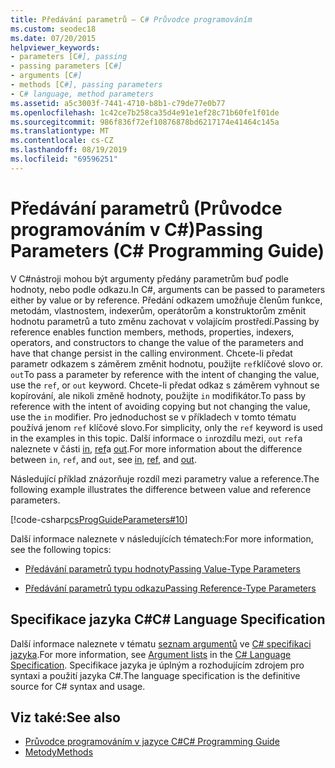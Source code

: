 ```yaml
---
title: Předávání parametrů – C# Průvodce programováním
ms.custom: seodec18
ms.date: 07/20/2015
helpviewer_keywords:
- parameters [C#], passing
- passing parameters [C#]
- arguments [C#]
- methods [C#], passing parameters
- C# language, method parameters
ms.assetid: a5c3003f-7441-4710-b8b1-c79de77e0b77
ms.openlocfilehash: 1c42ce7b258ca35d4e91e1ef28c71b60fe1f01de
ms.sourcegitcommit: 986f836f72ef10876878bd6217174e41464c145a
ms.translationtype: MT
ms.contentlocale: cs-CZ
ms.lasthandoff: 08/19/2019
ms.locfileid: "69596251"
---
```

# <a name="passing-parameters-c-programming-guide"></a><span data-ttu-id="9ecc1-102">Předávání parametrů (Průvodce programováním v C#)</span><span class="sxs-lookup"><span data-stu-id="9ecc1-102">Passing Parameters (C# Programming Guide)</span></span>
<span data-ttu-id="9ecc1-103">V C#nástroji mohou být argumenty předány parametrům buď podle hodnoty, nebo podle odkazu.</span><span class="sxs-lookup"><span data-stu-id="9ecc1-103">In C#, arguments can be passed to parameters either by value or by reference.</span></span> <span data-ttu-id="9ecc1-104">Předání odkazem umožňuje členům funkce, metodám, vlastnostem, indexerům, operátorům a konstruktorům změnit hodnotu parametrů a tuto změnu zachovat v volajícím prostředí.</span><span class="sxs-lookup"><span data-stu-id="9ecc1-104">Passing by reference enables function members, methods, properties, indexers, operators, and constructors to change the value of the parameters and have that change persist in the calling environment.</span></span> <span data-ttu-id="9ecc1-105">Chcete-li předat parametr odkazem s záměrem změnit hodnotu, použijte `ref`klíčové slovo or. `out`</span><span class="sxs-lookup"><span data-stu-id="9ecc1-105">To pass a parameter by reference with the intent of changing the value, use the `ref`, or `out` keyword.</span></span> <span data-ttu-id="9ecc1-106">Chcete-li předat odkaz s záměrem vyhnout se kopírování, ale nikoli změně hodnoty, použijte `in` modifikátor.</span><span class="sxs-lookup"><span data-stu-id="9ecc1-106">To pass by reference with the intent of avoiding copying but not changing the value, use the `in` modifier.</span></span> <span data-ttu-id="9ecc1-107">Pro jednoduchost se v příkladech v tomto tématu používá jenom `ref` klíčové slovo.</span><span class="sxs-lookup"><span data-stu-id="9ecc1-107">For simplicity, only the `ref` keyword is used in the examples in this topic.</span></span> <span data-ttu-id="9ecc1-108">Další informace o `in`rozdílu mezi, `out` `ref`a naleznete v části [in](../../language-reference/keywords/in-parameter-modifier.md), [ref](../../language-reference/keywords/ref.md)a [out](../../language-reference/keywords/out-parameter-modifier.md).</span><span class="sxs-lookup"><span data-stu-id="9ecc1-108">For more information about the difference between `in`, `ref`, and `out`, see [in](../../language-reference/keywords/in-parameter-modifier.md), [ref](../../language-reference/keywords/ref.md), and [out](../../language-reference/keywords/out-parameter-modifier.md).</span></span>  
  
 <span data-ttu-id="9ecc1-109">Následující příklad znázorňuje rozdíl mezi parametry value a reference.</span><span class="sxs-lookup"><span data-stu-id="9ecc1-109">The following example illustrates the difference between value and reference parameters.</span></span>  
  
 [!code-csharp[csProgGuideParameters#10](~/samples/snippets/csharp/VS_Snippets_VBCSharp/csProgGuideParameters/CS/Parameters.cs#10)]  
  
 <span data-ttu-id="9ecc1-110">Další informace naleznete v následujících tématech:</span><span class="sxs-lookup"><span data-stu-id="9ecc1-110">For more information, see the following topics:</span></span>  
  
- [<span data-ttu-id="9ecc1-111">Předávání parametrů typu hodnoty</span><span class="sxs-lookup"><span data-stu-id="9ecc1-111">Passing Value-Type Parameters</span></span>](./passing-value-type-parameters.md)  
  
- [<span data-ttu-id="9ecc1-112">Předávání parametrů typu odkazu</span><span class="sxs-lookup"><span data-stu-id="9ecc1-112">Passing Reference-Type Parameters</span></span>](./passing-reference-type-parameters.md)  
  
## <a name="c-language-specification"></a><span data-ttu-id="9ecc1-113">Specifikace jazyka C#</span><span class="sxs-lookup"><span data-stu-id="9ecc1-113">C# Language Specification</span></span>  

<span data-ttu-id="9ecc1-114">Další informace naleznete v tématu [seznam argumentů](~/_csharplang/spec/expressions.md#argument-lists) ve [ C# specifikaci jazyka](../../language-reference/language-specification/index.md).</span><span class="sxs-lookup"><span data-stu-id="9ecc1-114">For more information, see [Argument lists](~/_csharplang/spec/expressions.md#argument-lists) in the [C# Language Specification](../../language-reference/language-specification/index.md).</span></span> <span data-ttu-id="9ecc1-115">Specifikace jazyka je úplným a rozhodujícím zdrojem pro syntaxi a použití jazyka C#.</span><span class="sxs-lookup"><span data-stu-id="9ecc1-115">The language specification is the definitive source for C# syntax and usage.</span></span>
  
## <a name="see-also"></a><span data-ttu-id="9ecc1-116">Viz také:</span><span class="sxs-lookup"><span data-stu-id="9ecc1-116">See also</span></span>

- [<span data-ttu-id="9ecc1-117">Průvodce programováním v jazyce C#</span><span class="sxs-lookup"><span data-stu-id="9ecc1-117">C# Programming Guide</span></span>](../index.md)
- [<span data-ttu-id="9ecc1-118">Metody</span><span class="sxs-lookup"><span data-stu-id="9ecc1-118">Methods</span></span>](./methods.md)
